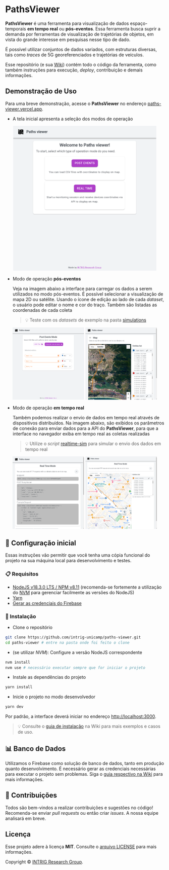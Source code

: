# PathsViewer

**PathsViewer** é uma ferramenta para visualização de dados espaço-temporais **em tempo real** ou **pós-eventos**. Essa ferramenta busca suprir a demanda por ferramentas de visualização de trajetórias de objetos, em vista do grande interesse em pesquisas nesse tipo de dado.

É possível utilizar conjuntos de dados variados, com estruturas diversas, tais como _traces_ de 5G georeferenciados e trajetórias de veículos.

Esse repositório (e sua [Wiki](//github.com/intrig-unicamp/paths-viewer/wiki/)) contém todo o código da ferramenta, como também instruções para execução, _deploy_, contribuição e demais informações.

## Demonstração de Uso
Para uma breve demonstração, acesse o **PathsViewer** no endereço [paths-viewer.vercel.app](https://paths-viewer.vercel.app/).

- A tela inicial apresenta a seleção dos modos de operação

<p align="center">
  <img src="./assets/paths-viewer-main.png" width="90%" />
</p>

- Modo de operação **pós-eventos**

  Veja na imagem abaixo a interface para carregar os dados a serem utilizados no modo pós-eventos. É possível selecionar a visualização de mapa 2D ou satélite. Usando o ícone de edição ao lado de cada _dataset_, o usuário pode editar o nome e cor do traço. Também são listadas as coordenadas de cada coleta

  > 💡 Teste com os _datasets_ de exemplo na pasta [simulations](simulations)

<p align="center">
  <img src="./assets/paths-viewer-post-events-2.png" width="45%" />
  <img src="./assets/paths-viewer-post-events-7.png" width="45%" />
</p>

- Modo de operação **em tempo real**

  Também podemos realizar o envio de dados em tempo real através de dispositivos distribuídos. Na imagem abaixo, são exibidos os parâmetros de conexão para enviar dados para a API do **PathsViewer**, para que a interface no navegador exiba em tempo real as coletas realizadas 

  > 💡 Utilize o _script_ [realtime-sim](simulations/realtime-sim.py) para simular o envio dos dados em tempo real

<p align="center">
  <img src="./assets/paths-viewer-realtime-1.png" width="45%" />
  <img src="./assets/paths-viewer-realtime-2.png" width="45%" />
</p>

## 🚀 Configuração inicial
Essas instruções vão permitir que você tenha uma cópia funcional do projeto na sua máquina local para desenvolvimento e testes.

### 📋 Requisitos
- [NodeJS v18.3.0 LTS / NPM v8.11](https://nodejs.org/pt-br/download/) (recomenda-se fortemente a utilização do [NVM](https://github.com/nvm-sh/nvm) para gerenciar facilmente as versões do NodeJS)
- [Yarn](https://yarnpkg.com/getting-started/install)
- [Gerar as credenciais do Firebase](//github.com/intrig-unicamp/paths-viewer/wiki/Gerar%20as%20Credenciais%20do%20Firebase)

### 🔧 Instalação
- Clone o repositório
```sh
git clone https://github.com/intrig-unicamp/paths-viewer.git
cd paths-viewer # entre na pasta onde foi feito o clone
```

- (se utilizar _NVM_): Configure a versão NodeJS correspondente
```sh
nvm install
nvm use # necessário executar sempre que for iniciar o projeto
```

- Instale as dependências do projeto
```sh
yarn install
```

- Inicie o projeto no modo desenvolvedor
```sh
yarn dev
```
  Por padrão, a interface deverá iniciar no endereço [http://localhost:3000](http://localhost:3000).

> 💡 Consulte o [guia de instalação](//github.com/intrig-unicamp/paths-viewer/wiki/Instala%C3%A7%C3%A3o) na Wiki para mais exemplos e casos de uso.

## 📊 Banco de Dados
Utilizamos o Firebase como solução de banco de dados, tanto em produção quanto desenvolvimento. É necessário gerar as credenciais necessárias para executar o projeto sem problemas. Siga o [guia respectivo na Wiki](//github.com/intrig-unicamp/paths-viewer/wiki/Gerar%20as%20Credenciais%20do%20Firebase) para mais informações.

## 👏 Contribuições
Todos são bem-vindos a realizar contribuições e sugestões no código! Recomenda-se enviar *pull requests* ou então criar *issues*. A nossa equipe analisará em breve.

## Licença
Esse projeto adere à licença **MIT**. Consulte o [arquivo LICENSE](LICENSE) para mais informações.

Copyright © [INTRIG Research Group](//github.com/intrig-unicamp/).
